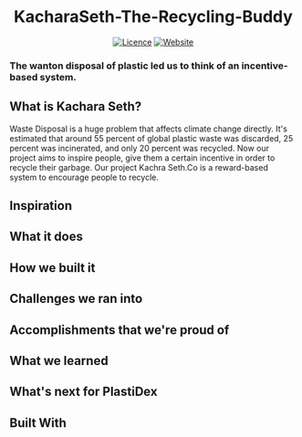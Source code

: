 <div align="center">
<h1 align="center">KacharaSeth-The-Recycling-Buddy</h1>

[![Licence](https://img.shields.io/github/license/atharwa-24/KacharaSeth-The-Recycling-Buddy?color=blue&logo=github)](https://github.com/atharwa-24/KacharaSeth-The-Recycling-Buddy/blob/main/LICENSE)
[![Website](https://img.shields.io/badge/JavaScript-Html-green)](https://atharwa-24.github.io/PlastiDex-Website/)

  
</div>

### The wanton disposal of plastic led us to think of an incentive-based system.

## What is Kachara Seth? 

Waste Disposal is a huge problem that affects climate change directly. It's estimated that around 55 percent of global plastic waste was discarded, 25 percent was incinerated, and only 20 percent was recycled. Now our project aims to inspire people, give them a certain incentive in order to recycle their garbage. Our project Kachra Seth.Co is a reward-based system to encourage people to recycle.

## Inspiration


## What it does

## How we built it

## Challenges we ran into

## Accomplishments that we're proud of

## What we learned

## What's next for PlastiDex

## Built With
